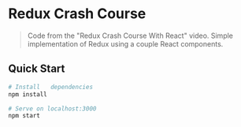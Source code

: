 # Redux Crash Course

> Code from the "Redux Crash Course With React" video. Simple implementation of Redux using a couple React components.

## Quick Start

```bash
# Install   dependencies
npm install

# Serve on localhost:3000
npm start
```
